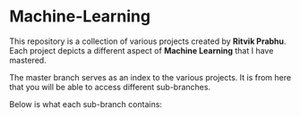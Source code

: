 # Machine-Learning
This repository is a collection of various projects created by **Ritvik Prabhu**. Each project depicts a different aspect of **Machine Learning** that I have mastered.

The master branch serves as an index to the various projects. It is from here that you will be able to access different sub-branches. 

Below is what each sub-branch contains:
